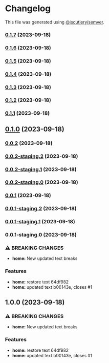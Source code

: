 # Changelog

This file was generated using [@jscutlery/semver](https://github.com/jscutlery/semver).

### [0.1.7](///compare/commit-test-0.1.6...commit-test-0.1.7) (2023-09-18)

### [0.1.6](///compare/commit-test-0.1.5...commit-test-0.1.6) (2023-09-18)

### [0.1.5](///compare/commit-test-0.1.4...commit-test-0.1.5) (2023-09-18)

### [0.1.4](///compare/commit-test-0.1.3...commit-test-0.1.4) (2023-09-18)

### [0.1.3](///compare/commit-test-0.1.2...commit-test-0.1.3) (2023-09-18)

### [0.1.2](///compare/commit-test-0.1.1...commit-test-0.1.2) (2023-09-18)

### [0.1.1](///compare/commit-test-0.1.0...commit-test-0.1.1) (2023-09-18)

## [0.1.0](///compare/commit-test-0.0.2...commit-test-0.1.0) (2023-09-18)

### [0.0.2](///compare/commit-test-0.0.2-staging.2...commit-test-0.0.2) (2023-09-18)

### [0.0.2-staging.2](///compare/commit-test-0.0.2-staging.1...commit-test-0.0.2-staging.2) (2023-09-18)

### [0.0.2-staging.1](///compare/commit-test-0.0.2-staging.0...commit-test-0.0.2-staging.1) (2023-09-18)

### [0.0.2-staging.0](///compare/commit-test-0.0.1...commit-test-0.0.2-staging.0) (2023-09-18)

### [0.0.1](///compare/commit-test-0.0.1-staging.2...commit-test-0.0.1) (2023-09-18)

### [0.0.1-staging.2](///compare/commit-test-0.0.1-staging.1...commit-test-0.0.1-staging.2) (2023-09-18)

### [0.0.1-staging.1](///compare/commit-test-0.0.1-staging.0...commit-test-0.0.1-staging.1) (2023-09-18)

### 0.0.1-staging.0 (2023-09-18)


### ⚠ BREAKING CHANGES

* **home:** New updated text breaks

### Features

* **home:** restore text 64df982
* **home:** updated text b00143e, closes #1

## 1.0.0 (2023-09-18)


### ⚠ BREAKING CHANGES

* **home:** New updated text breaks

### Features

* **home:** restore text 64df982
* **home:** updated text b00143e, closes #1
